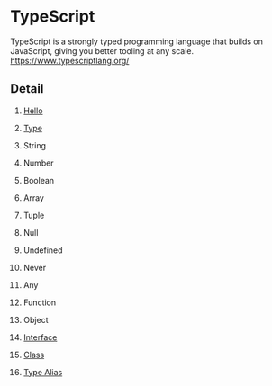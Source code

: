 # TypeScript

TypeScript is a strongly typed programming language that builds on JavaScript, giving you better tooling at any scale.  
<https://www.typescriptlang.org/>

## Detail

1. [Hello](https://github.com/takyu/knowledge/tree/main/Basic_TypeScript/01)

2. [Type](https://github.com/takyu/knowledge/tree/main/Basic_TypeScript/02)

  1. String

  2. Number

  3. Boolean

  4. Array

  5. Tuple

  6. Null

  7. Undefined

  8. Never

  9. Any

  10. Function

  11. Object

3. [Interface](https://github.com/takyu/knowledge/tree/main/Basic_TypeScript/03)

4. [Class](https://github.com/takyu/knowledge/tree/main/Basic_TypeScript/04)

5. [Type Alias](https://github.com/takyu/knowledge/tree/main/Basic_TypeScript/05)